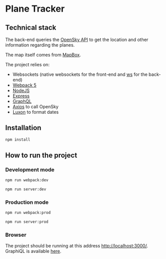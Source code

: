 # Plane Tracker

## Technical stack

The back-end queries the [OpenSky API](https://opensky-network.org/) to get the location and other information regarding the planes.

The map itself comes from [MapBox](https://www.mapbox.com/).

The project relies on:

- Websockets (native websockets for the front-end and [ws](https://github.com/websockets/ws) for the back-end)
- [Webpack 5](https://webpack.js.org/)
- [NodeJS](https://nodejs.org/)
- [Express](https://expressjs.com/)
- [GraphQL](https://github.com/graphql/graphql-js)
- [Axios](https://github.com/axios/axios) to call OpenSky
- [Luxon](https://moment.github.io/luxon) to format dates

## Installation

```bash
npm install
```

## How to run the project

### Development mode

```bash
npm run webpack:dev
```

```bash
npm run server:dev
```

### Production mode

```bash
npm run webpack:prod
```

```bash
npm run server:prod
```

### Browser

The project should be running at this address [http://localhost:3000/](http://localhost:3000/).
GraphiQL is available [here](http://localhost:3000/graphql?query=query%20myQuery(%24requestId%3A%20String!%2C%20%24latitudeMin%3A%20Float!%2C%20%24latitudeMax%3A%20Float!%2C%20%24longitudeMin%3A%20Float!%2C%20%24longitudeMax%3A%20Float!)%20%7B%0A%20%20getPlanesInZone(requestId%3A%20%24requestId%2C%20latitudeMin%3A%20%24latitudeMin%2C%20latitudeMax%3A%20%24latitudeMax%2C%20longitudeMin%3A%20%24longitudeMin%2C%20longitudeMax%3A%20%24longitudeMax)%20%7B%0A%20%20%20%20requestId%0A%20%20%20%20data%20%7B%0A%20%20%20%20%20%20icao24%0A%20%20%20%20%20%20callSign%0A%20%20%20%20%20%20originCountry%0A%20%20%20%20%20%20lastPositionTime%0A%20%20%20%20%20%20latitude%0A%20%20%20%20%20%20longitude%0A%20%20%20%20%20%20angle%0A%20%20%20%20%20%20velocity%0A%20%20%20%20%20%20verticalRate%0A%20%20%20%20%20%20isOnGround%0A%20%20%20%20%20%20altitude%0A%20%20%20%20%7D%0A%20%20%20%20error%20%7B%0A%20%20%20%20%20%20code%0A%20%20%20%20%7D%0A%20%20%7D%0A%7D&operationName=myQuery&variables=%7B%0A%20%20%22requestId%22%3A%20%22ewqewqewqewqeqw%22%2C%0A%20%20%22latitudeMin%22%3A%2049.005399%2C%0A%20%20%22latitudeMax%22%3A%2049.424904%2C%0A%20%20%22longitudeMin%22%3A%20-123.43534%2C%0A%20%20%22longitudeMax%22%3A%20-122.575886%0A%7D).
